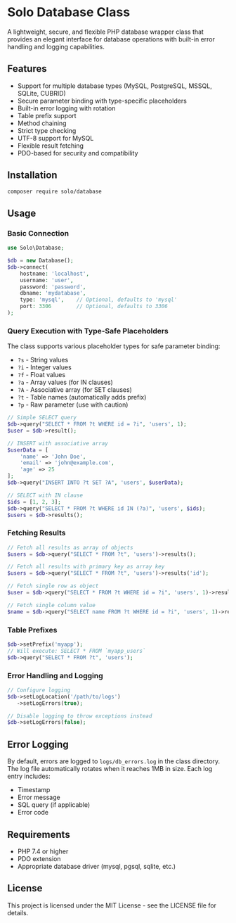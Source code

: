 # Solo Database Class

A lightweight, secure, and flexible PHP database wrapper class that provides an elegant interface for database operations with built-in error handling and logging capabilities.

## Features

- Support for multiple database types (MySQL, PostgreSQL, MSSQL, SQLite, CUBRID)
- Secure parameter binding with type-specific placeholders
- Built-in error logging with rotation
- Table prefix support
- Method chaining
- Strict type checking
- UTF-8 support for MySQL
- Flexible result fetching
- PDO-based for security and compatibility

## Installation

```bash
composer require solo/database
```

## Usage

### Basic Connection

```php
use Solo\Database;

$db = new Database();
$db->connect(
    hostname: 'localhost',
    username: 'user',
    password: 'password',
    dbname: 'mydatabase',
    type: 'mysql',    // Optional, defaults to 'mysql'
    port: 3306        // Optional, defaults to 3306
);
```

### Query Execution with Type-Safe Placeholders

The class supports various placeholder types for safe parameter binding:

- `?s` - String values
- `?i` - Integer values
- `?f` - Float values
- `?a` - Array values (for IN clauses)
- `?A` - Associative array (for SET clauses)
- `?t` - Table names (automatically adds prefix)
- `?p` - Raw parameter (use with caution)

```php
// Simple SELECT query
$db->query("SELECT * FROM ?t WHERE id = ?i", 'users', 1);
$user = $db->result();

// INSERT with associative array
$userData = [
    'name' => 'John Doe',
    'email' => 'john@example.com',
    'age' => 25
];
$db->query("INSERT INTO ?t SET ?A", 'users', $userData);

// SELECT with IN clause
$ids = [1, 2, 3];
$db->query("SELECT * FROM ?t WHERE id IN (?a)", 'users', $ids);
$users = $db->results();
```

### Fetching Results

```php
// Fetch all results as array of objects
$users = $db->query("SELECT * FROM ?t", 'users')->results();

// Fetch all results with primary key as array key
$users = $db->query("SELECT * FROM ?t", 'users')->results('id');

// Fetch single row as object
$user = $db->query("SELECT * FROM ?t WHERE id = ?i", 'users', 1)->result();

// Fetch single column value
$name = $db->query("SELECT name FROM ?t WHERE id = ?i", 'users', 1)->result('name');
```

### Table Prefixes

```php
$db->setPrefix('myapp');
// Will execute: SELECT * FROM `myapp_users`
$db->query("SELECT * FROM ?t", 'users');
```

### Error Handling and Logging

```php
// Configure logging
$db->setLogLocation('/path/to/logs')
   ->setLogErrors(true);

// Disable logging to throw exceptions instead
$db->setLogErrors(false);
```

## Error Logging

By default, errors are logged to `logs/db_errors.log` in the class directory. The log file automatically rotates when it reaches 1MB in size. Each log entry includes:

- Timestamp
- Error message
- SQL query (if applicable)
- Error code

## Requirements

- PHP 7.4 or higher
- PDO extension
- Appropriate database driver (mysql, pgsql, sqlite, etc.)

## License

This project is licensed under the MIT License - see the LICENSE file for details.